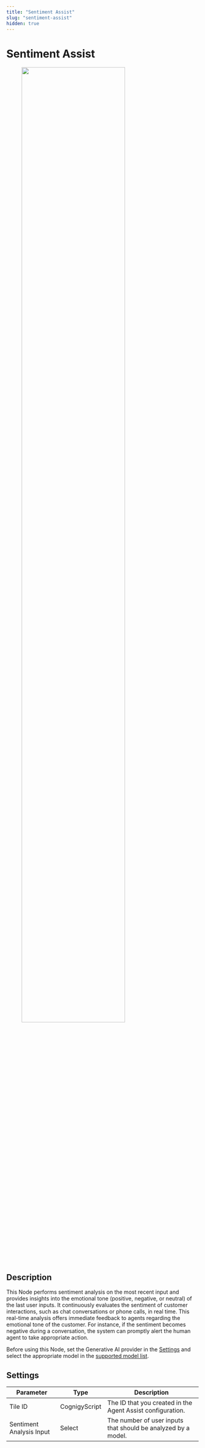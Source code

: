 ```yaml
---
title: "Sentiment Assist"
slug: "sentiment-assist"
hidden: true
---
```


# Sentiment Assist

<figure>
  <img class="image-center" src="{{config.site_url}}ai/flow-nodes/images/agent-assist/sentiment-assist.png" width="80%" />
</figure>

## Description

This Node performs sentiment analysis on the most recent input and provides insights into the emotional tone
(positive, negative, or neutral) of the last user inputs.
It continuously evaluates the sentiment of customer interactions,
such as chat conversations or phone calls, in real time.
This real-time analysis offers immediate feedback to agents regarding the emotional tone of the customer.
For instance, if the sentiment becomes negative during a conversation,
the system can promptly alert the human agent to take appropriate action.

Before using this Node, set the Generative AI provider in the [Settings](../../generative-ai.md#set-up-generative-ai) and select the appropriate model in the [supported model list](../../resources/build/llm.md#supported-models).

## Settings

| Parameter                | Type          | Description                                                   |
|--------------------------|---------------|---------------------------------------------------------------|
| Tile ID                  | CognigyScript | The ID that you created in the Agent Assist configuration.    |
| Sentiment Analysis Input | Select        | The number of user inputs that should be analyzed by a model. |


